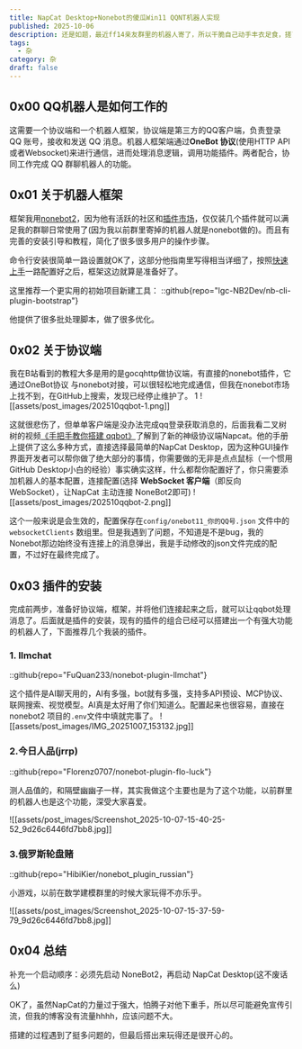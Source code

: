 ```yaml
---
title: NapCat Desktop+Nonebot的傻瓜Win11 QQNT机器人实现
published: 2025-10-06
description: 还是如题，最近ff14亲友群里的机器人寄了，所以干脆自己动手丰衣足食，搓了一个自己玩，也确实整了些不错的活hhhhh
tags:
  - 杂
category: 杂
draft: false
---
```

## 0x00 QQ机器人是如何工作的

这需要一个协议端和一个机器人框架，协议端是第三方的QQ客户端，负责登录 QQ 账号，接收和发送 QQ 消息。机器人框架端通过**OneBot 协议**(使用HTTP API或者Websocket)来进行通信，进而处理消息逻辑，调用功能插件。两者配合，协同工作完成 QQ 群聊机器人的功能。

## 0x01 关于机器人框架

框架我用[nonebot2](https://nonebot.dev/)，因为他有活跃的社区和[插件市场](https://nonebot.dev/store/plugins)，仅仅装几个插件就可以满足我的群聊日常使用了(因为我以前群里寄掉的机器人就是nonebot做的)。而且有完善的安装引导和教程，简化了很多很多用户的操作步骤。

命令行安装很简单一路设置就OK了，这部分他指南里写得相当详细了，按照[快速上手](https://nonebot.dev/docs/quick-start)一路配置好之后，框架这边就算是准备好了。

这里推荐一个更实用的初始项目新建工具：
::github{repo="lgc-NB2Dev/nb-cli-plugin-bootstrap"}

他提供了很多批处理脚本，做了很多优化。
## 0x02 关于协议端

我在B站看到的教程大多是用的是gocqhttp做协议端，有直接的nonebot插件，它通过OneBot协议
与nonebot对接，可以很轻松地完成通信，但我在nonebot市场上找不到，在GitHub上搜索，发现已经停止维护了。
1
![[assets/post_images/202510qqbot-1.png]]

这就很悲伤了，但单单客户端是没办法完成qq登录获取消息的，后面我看二叉树树的视频[《手把手教你搭建 qqbot》](https://www.bilibili.com/video/BV1JFX7YHEAu/)了解到了新的神级协议端Napcat。他的手册上提供了这么多种方式，直接选择最简单的NapCat Desktop，因为这种GUI操作界面开发者可以帮你做了绝大部分的事情，你需要做的无非是点点鼠标（一个惯用GitHub Desktop小白的经验）事实确实这样，什么都帮你配置好了，你只需要添加机器人的基本配置，连接配置(选择 **WebSocket 客户端**（即反向 WebSocket），让NapCat 主动连接 NoneBot2即可)
![[assets/post_images/202510qqbot-2.png]]

这个一般来说是会生效的，配置保存在`config/onebot11_你的QQ号.json` 文件中的 `websocketClients` 数组里。但是我遇到了问题，不知道是不是bug，我的Nonebot那边始终没有连接上的消息弹出，我是手动修改的json文件完成的配置，不过好在最终完成了。

## 0x03 插件的安装

完成前两步，准备好协议端，框架，并将他们连接起来之后，就可以让qqbot处理消息了。后面就是插件的安装，现有的插件的组合已经可以搭建出一个有强大功能的机器人了，下面推荐几个我装的插件。

### 1. llmchat

::github{repo="FuQuan233/nonebot-plugin-llmchat"}

这个插件是AI聊天用的，AI有多强，bot就有多强，支持多API预设、MCP协议、联网搜索、视觉模型。AI真是太好用了你们知道么。配置起来也很容易，直接在nonebot2 项目的`.env`文件中填就完事了。
![[assets/post_images/IMG_20251007_153132.jpg]]
### 2.今日人品(jrrp)

::github{repo="Florenz0707/nonebot-plugin-flo-luck"}

测人品值的，和隔壁幽幽子一样，其实我做这个主要也是为了这个功能，以前群里的机器人也是这个功能，深受大家喜爱。

![[assets/post_images/Screenshot_2025-10-07-15-40-25-52_9d26c6446fd7bb8.jpg]]
### 3.俄罗斯轮盘赌

::github{repo="HibiKier/nonebot_plugin_russian"}

小游戏，以前在数学建模群里的时候大家玩得不亦乐乎。

![[assets/post_images/Screenshot_2025-10-07-15-37-59-79_9d26c6446fd7bb8.jpg]]

## 0x04 总结

补充一个启动顺序：必须先启动 NoneBot2，再启动 NapCat Desktop(这不废话么)

OK了，虽然NapCat的力量过于强大，怕腾子对他下重手，所以尽可能避免宣传引流，但我的博客没有流量hhhh，应该问题不大。

搭建的过程遇到了挺多问题的，但最后搭出来玩得还是很开心的。